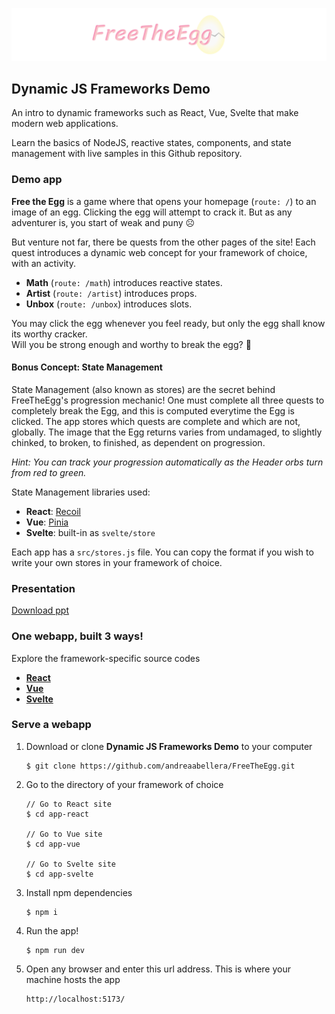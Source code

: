 ![FreeTheEgg banner](/banner.png)


## Dynamic JS Frameworks Demo

An intro to dynamic frameworks such as React, Vue, Svelte that make modern web applications. 

Learn the basics of NodeJS, reactive states, components, and state management with live samples in this Github repository.


### Demo app

**Free the Egg** is a game where that opens your homepage (`route: /`) to an image of an egg. Clicking the egg will attempt to crack it. But as any adventurer is, you start of weak and puny ☹️ 

But venture not far, there be quests from the other pages of the site!
Each quest introduces a dynamic web concept for your framework of choice, with an activity.
- **Math** (`route: /math`) introduces reactive states.
- **Artist** (`route: /artist`) introduces props.
- **Unbox** (`route: /unbox`) introduces slots.

You may click the egg whenever you feel ready, but only the egg shall know its worthy cracker.  
Will you be strong enough and worthy to break the egg? 🥚

#### Bonus Concept: State Management

State Management (also known as stores) are the secret behind FreeTheEgg's progression mechanic! One must complete all three quests to completely break the Egg, and this is computed everytime the Egg is clicked. The app stores which quests are complete and which are not, globally. The image that the Egg returns varies from undamaged, to slightly chinked, to broken, to finished, as dependent on progression.

*Hint: You can track your progression automatically as the Header orbs turn from red to green.*

State Management libraries used:
- **React**: [Recoil](https://recoiljs.org/)
- **Vue**: [Pinia](https://pinia.vuejs.org/)
- **Svelte**: built-in as `svelte/store`

Each app has a `src/stores.js` file. You can copy the format if you wish to write your own stores in your framework of choice.

### Presentation

[Download ppt](https://github.com/andreaabellera/FreeTheEgg/raw/main/WebDev_WICS_Feb_2023.pptx)


### One webapp, built 3 ways!

Explore the framework-specific source codes 

- [**React**](/app-react)
- [**Vue**](/app-vue)
- [**Svelte**](/app-svelte)


### Serve a webapp

1. Download or clone **Dynamic JS Frameworks Demo** to your computer  
    ```
    $ git clone https://github.com/andreaabellera/FreeTheEgg.git
    ```

2. Go to the directory of your framework of choice  
    ```
    // Go to React site
    $ cd app-react

    // Go to Vue site
    $ cd app-vue

    // Go to Svelte site
    $ cd app-svelte
    ```

3. Install npm dependencies  
    ```
    $ npm i
    ```

4. Run the app!  
    ```
    $ npm run dev
    ```  

5. Open any browser and enter this url address. This is where your machine hosts the app
    ```
    http://localhost:5173/
    ```  

